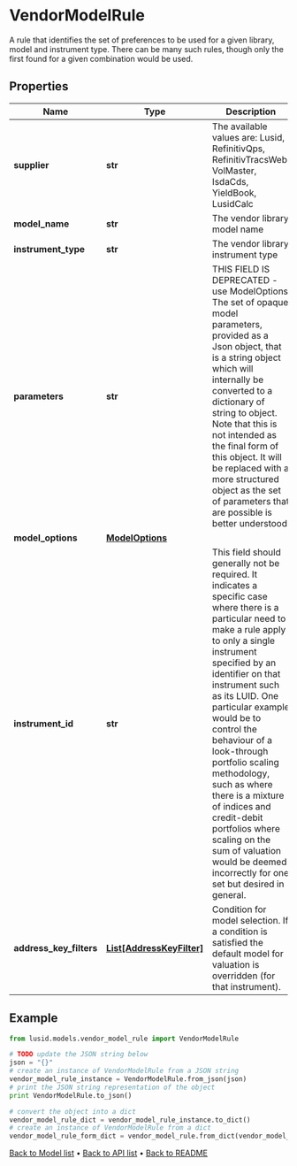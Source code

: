 # VendorModelRule

A rule that identifies the set of preferences to be used for a given library, model and instrument type.  There can be many such rules, though only the first found for a given combination would be used.

## Properties
Name | Type | Description | Notes
------------ | ------------- | ------------- | -------------
**supplier** | **str** | The available values are: Lusid, RefinitivQps, RefinitivTracsWeb, VolMaster, IsdaCds, YieldBook, LusidCalc | 
**model_name** | **str** | The vendor library model name | 
**instrument_type** | **str** | The vendor library instrument type | 
**parameters** | **str** | THIS FIELD IS DEPRECATED - use ModelOptions  The set of opaque model parameters, provided as a Json object, that is a string object which will internally be converted to a dictionary of string to object.  Note that this is not intended as the final form of this object. It will be replaced with a more structured object as the set of parameters that are possible is  better understood. | [optional] 
**model_options** | [**ModelOptions**](ModelOptions.md) |  | [optional] 
**instrument_id** | **str** | This field should generally not be required. It indicates a specific case where there is a particular need to make a rule apply to only a single instrument  specified by an identifier on that instrument such as its LUID. One particular example would be to control the behaviour of a look-through portfolio scaling  methodology, such as where there is a mixture of indices and credit-debit portfolios where scaling on the sum of valuation would be deemed incorrectly for one  set but desired in general. | [optional] 
**address_key_filters** | [**List[AddressKeyFilter]**](AddressKeyFilter.md) | Condition for model selection. If a condition is satisfied the default model for valuation is overridden (for that instrument). | [optional] 

## Example

```python
from lusid.models.vendor_model_rule import VendorModelRule

# TODO update the JSON string below
json = "{}"
# create an instance of VendorModelRule from a JSON string
vendor_model_rule_instance = VendorModelRule.from_json(json)
# print the JSON string representation of the object
print VendorModelRule.to_json()

# convert the object into a dict
vendor_model_rule_dict = vendor_model_rule_instance.to_dict()
# create an instance of VendorModelRule from a dict
vendor_model_rule_form_dict = vendor_model_rule.from_dict(vendor_model_rule_dict)
```
[Back to Model list](../README.md#documentation-for-models) &#8226; [Back to API list](../README.md#documentation-for-api-endpoints) &#8226; [Back to README](../README.md)


